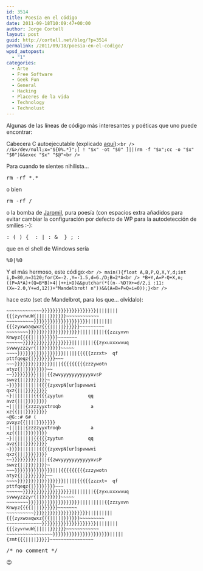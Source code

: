 ```yaml
---
id: 3514
title: Poesía en el código
date: 2011-09-18T10:09:47+00:00
author: Jorge Cortell
layout: post
guid: http://cortell.net/blog/?p=3514
permalink: /2011/09/18/poesia-en-el-codigo/
wpsd_autopost:
  - "1"
categories:
  - Arte
  - Free Software
  - Geek Fun
  - General
  - Hacking
  - Placeres de la vida
  - Technology
  - Technolust
---
```

Algunas de las líneas de código más interesantes y poéticas que uno puede encontrar:

Cabecera C autoejecutable (explicado <a title="https://gist.github.com/448040" href="https://gist.github.com/448040" target="_blank">aquí</a>):`<br />
//&>/dev/null;x="${0%.*}";[ ! "$x" -ot "$0" ]||(rm -f "$x";cc -o "$x" "$0")&&exec "$x" "$@"<br />
` 

Para cuando te sientes nihilista&#8230;

<pre>rm -rf *.*</pre>

o bien

<pre>rm -rf /</pre>

o la bomba de <a title="http://www.p0es1s.net/en/projects/jaromil.html" href="http://www.p0es1s.net/en/projects/jaromil.html" target="_blank">Jaromil</a>, pura poesía (con espacios extra añadidos para evitar cambiar la configuración por defecto de WP para la autodetección de smilies :-):

<pre>: ( ) {  : | : &  } ; :</pre>

que en el shell de Windows sería

<pre>%0|%0
</pre>

Y el más hermoso, este código:`<br />
main(){float A,B,P,Q,X,Y,d;int i,D=80,n=3120;for(X=-2.,Y=-1.5,d=6./D;B=2*A<br />
*B+Y,A=P-Q+X,n;((P=A*A)+(Q=B*B)>4||++i>D)&&putchar(*((n--%D?X+=d/2,i :11:(X=-2.0,Y+=d,12))+"Mandelbrot! n"))&&(A=B=P=Q=i=0));}<br />
` 

hace esto (set de Mandelbrot, para los que&#8230; olvídalo):

    ~~~~~~~~~~~~~}}}}}}}}}}}}}}}}}}}}||||||||{{{zyvrwuW{|||||}}}}}}~~~~~~~~~~~~
    ~~~~~~~~~~}}}}}}}}}}}}}}}}}}}}|||||||||{{{zyxwoaqwxz{{{|||||}}}}}}~~~~~~~~~
    ~~~~~~~~}}}}}}}}}}}}}}}}}}}|||||||||{{zzzyxvn    Knwyz{{{{||||}}}}}}~~~~~~~
    ~~~~~~}}}}}}}}}}}}}}}}}}||||||||{{zyxuxxxwvuq     svwwyzzzyr{||}}}}}}}~~~~~
    ~~~~}}}}}}}}}}}}}}}}}|||||{{{{{zzzxt>  qf             pttfqeqz{|}}}}}}}}~~~
    ~~~}}}}}}}}}}}}}}|||{{{{{{{{{zzzywotn                     atyz{||}}}}}}}}~~
    ~~}}}}}}}}}||||{{zwvyyyyyyyyyyyxvsP                        swvz{||}}}}}}}}~
    ~}}}}|||||||{{{{zyxvpN[ur]spvwwvi                           qxz{|||}}}}}}}}
    ~}||||||||{{{{{zyytun         qq                            avz{|||}}}}}}}}
    ~||||||{zzzzyyxtroqb           a                            xz{{|||}}}}}}}}
    ~@G::# 6# (                                              pvxyz{{||||}}}}}}}
    ~||||||{zzzzyyxtroqb           a                            xz{{|||}}}}}}}}
    ~}||||||||{{{{{zyytun         qq                            avz{|||}}}}}}}}
    ~}}}}|||||||{{{{zyxvpN[ur]spvwwvi                           qxz{|||}}}}}}}}
    ~~}}}}}}}}}||||{{zwvyyyyyyyyyyyxvsP                        swvz{||}}}}}}}}~
    ~~~}}}}}}}}}}}}}}|||{{{{{{{{{zzzywotn                     atyz{||}}}}}}}}~~
    ~~~~}}}}}}}}}}}}}}}}}|||||{{{{{zzzxt>  qf             pttfqeqz{|}}}}}}}}~~~
    ~~~~~~}}}}}}}}}}}}}}}}}}||||||||{{zyxuxxxwvuq     svwwyzzzyr{||}}}}}}}~~~~~
    ~~~~~~~~}}}}}}}}}}}}}}}}}}}|||||||||{{zzzyxvn    Knwyz{{{{||||}}}}}}~~~~~~~
    ~~~~~~~~~~}}}}}}}}}}}}}}}}}}}}|||||||||{{{zyxwoaqwxz{{{|||||}}}}}}~~~~~~~~~
    ~~~~~~~~~~~~~}}}}}}}}}}}}}}}}}}}}||||||||{{{zyvrwuW{|||||}}}}}}~~~~~~~~~~~~
    ~~~~~~~~~~~~~~~~~}}}}}}}}}}}}}}}}}}}}}|||||{zmt{{{||||}}}}}~~~~~~~~~~~~~~~~
    

<pre>/* no comment */</pre>

😉
